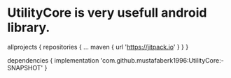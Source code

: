 # UtilityCore is very usefull android library.

allprojects {
		repositories {
			...
			maven { url 'https://jitpack.io' }
		}
	}
  
  
  
  dependencies {
	        implementation 'com.github.mustafaberk1996:UtilityCore:-SNAPSHOT'
	}
